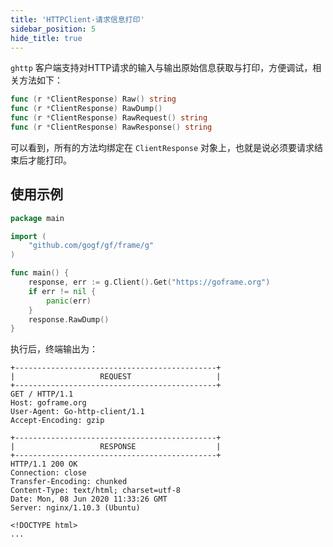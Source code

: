 ```yaml
---
title: 'HTTPClient-请求信息打印'
sidebar_position: 5
hide_title: true
---
```


`ghttp` 客户端支持对HTTP请求的输入与输出原始信息获取与打印，方便调试，相关方法如下：

```go
func (r *ClientResponse) Raw() string
func (r *ClientResponse) RawDump()
func (r *ClientResponse) RawRequest() string
func (r *ClientResponse) RawResponse() string

```

可以看到，所有的方法均绑定在 `ClientResponse` 对象上，也就是说必须要请求结束后才能打印。

## 使用示例

```go
package main

import (
	"github.com/gogf/gf/frame/g"
)

func main() {
	response, err := g.Client().Get("https://goframe.org")
	if err != nil {
		panic(err)
	}
	response.RawDump()
}

```

执行后，终端输出为：

```undefined
+---------------------------------------------+
|                   REQUEST                   |
+---------------------------------------------+
GET / HTTP/1.1
Host: goframe.org
User-Agent: Go-http-client/1.1
Accept-Encoding: gzip

+---------------------------------------------+
|                   RESPONSE                  |
+---------------------------------------------+
HTTP/1.1 200 OK
Connection: close
Transfer-Encoding: chunked
Content-Type: text/html; charset=utf-8
Date: Mon, 08 Jun 2020 11:33:26 GMT
Server: nginx/1.10.3 (Ubuntu)

<!DOCTYPE html>
...

```